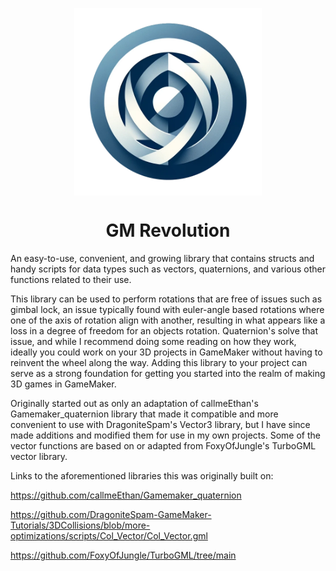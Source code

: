 <p align="center"><img src="https://github.com/Derikwhatever/GMRevolution/blob/main/logo.webp" style="display:block; margin:auto; width:300px"></p>
<h1 align="center">GM Revolution</h1>

An easy-to-use, convenient, and growing library that contains structs and handy scripts for data types such as vectors, quaternions, and various other functions related to their use.

This library can be used to perform rotations that are free of issues such as gimbal lock, an issue typically found with euler-angle based rotations where one of the axis of rotation align with another, resulting in what appears like a loss in a degree of freedom for an objects rotation. Quaternion's solve that issue, and while I recommend doing some reading on how they work, ideally you could work on your 3D projects in GameMaker without having to reinvent the wheel along the way. Adding this library to your project can serve as a strong foundation for getting you started into the realm of making 3D games in GameMaker.

Originally started out as only an adaptation of callmeEthan's Gamemaker_quaternion library that made it compatible and more convenient to use with DragoniteSpam's Vector3 library, but I have since made additions and modified them for use in my own projects. Some of the vector functions are based on or adapted from FoxyOfJungle's TurboGML vector library.

Links to the aforementioned libraries this was originally built on:

https://github.com/callmeEthan/Gamemaker_quaternion

https://github.com/DragoniteSpam-GameMaker-Tutorials/3DCollisions/blob/more-optimizations/scripts/Col_Vector/Col_Vector.gml

https://github.com/FoxyOfJungle/TurboGML/tree/main
